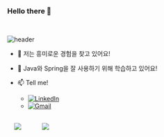 ### Hello there 👋
<br/>

![header](https://capsule-render.vercel.app/api?type=rounded&color=auto&height=200&section=header&text=${welcome,visitor}&fontColor=ffffff&fontSize=50&animation=twinkling)

- 🔭 저는 흥미로운 경험을 찾고 있어요!
- 🌱 Java와 Spring을 잘 사용하기 위해 학습하고 있어요!
- 📫 Tell me!

  - [![LinkedIn](https://img.shields.io/badge/linkedin-%230077B5.svg?style=for-the-badge&logo=linkedin&logoColor=white)](https://www.linkedin.com/in/ethanpk/)
  - [![Gmail](https://img.shields.io/badge/Gmail-D14836?style=for-the-badge&logo=gmail&logoColor=white)](mailto:mail@brainstorm2973@gmail.com)

<br/>

<div style="display: flex; white-space: nowrap;">

<img src="https://github-readme-stats.vercel.app/api/top-langs/?username=constant94-dev&layout=compact&show_icons=true&show_owner=true&hide_title=false&theme=aura&hide=go,scss,css" style="padding: 0rem 3rem 0rem 1rem"/>
<img src="https://github-readme-stats.vercel.app/api?username=constant94-dev&show_icons=true&theme=aura"/>

</div>



<!--
**constant94-dev/constant94-dev** is a ✨ _special_ ✨ repository because its `README.md` (this file) appears on your GitHub profile.

Here are some ideas to get you started:

- 🔭 I’m currently working on ...
- 🌱 I’m currently learning ...
- 👯 I’m looking to collaborate on ...
- 🤔 I’m looking for help with ...
- 💬 Ask me about ...
- 📫 How to reach me: ...
- 😄 Pronouns: ...
- ⚡ Fun fact: ...
- GitHub 대문의 배지 스타일 HTML: <img src="https://img.shields.io/badge/${아이콘}-${색상}?style=${뱃지스타일}&logo=${텍스트}&logoColor=${텍스트 색상}"/></a>&nbsp
- GitHub 대문의 나의 스탯 보여주기: ![Aaron's GitHub stats](https://github-readme-stats.vercel.app/api?username=constant94-dev&show_icons=true&theme=aura)
- GitHub 대문의 자주 사용하는 언어 보여주기: https://github-readme-stats.vercel.app/api/top-langs/?username=${깃닉네임}&layout=compact&show_icons=${아이콘 보여줄지}&show_owner=${소유자 표기}&hide_title=${타이틀 가리기}&theme=${테마}&hide=${가리고 싶은 언어}"
- GiHub 대문의 블로그 보여주기: ![Velog's GitHub stats](https://velog-readme-stats.vercel.app/api?name=${velog닉네임}&tag=${태그}&color=${테마})](${링크 url})
-->
